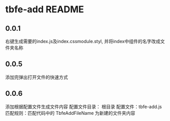 # tbfe-add README

## 0.0.1

右键生成需要的index.js及index.cssmodule.styl, 并将index中组件的名字改成文件夹名称

## 0.0.5
添加完弹出打开文件的快速方式

## 0.0.6
添加根据配置文件生成文件内容
配置文件目录： 根目录
配置文件：tbfe-add.js
匹配规则：匹配代码中的  TbfeAddFileName  为新建的文件夹内容

